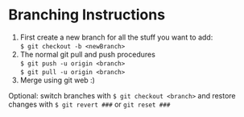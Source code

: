 # Branching Instructions
1. First create a new branch for all the stuff you want to add:\
`$ git checkout -b <newBranch>`
2. The normal git pull and push procedures\
`$ git push -u origin <branch>`\
`$ git pull -u origin <branch>`
3. Merge using git web :)

Optional: switch branches with `$ git checkout <branch>` and restore changes with `$ git revert ###` or `git reset ###`